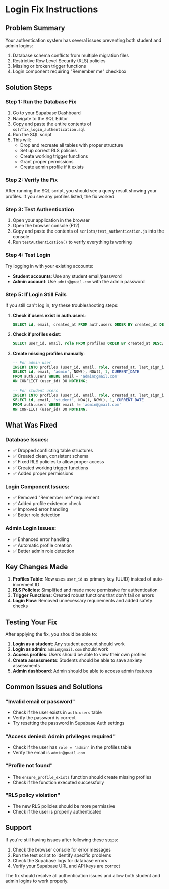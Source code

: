 # Login Fix Instructions

## Problem Summary
Your authentication system has several issues preventing both student and admin logins:
1. Database schema conflicts from multiple migration files
2. Restrictive Row Level Security (RLS) policies
3. Missing or broken trigger functions
4. Login component requiring "Remember me" checkbox

## Solution Steps

### Step 1: Run the Database Fix
1. Go to your Supabase Dashboard
2. Navigate to the SQL Editor
3. Copy and paste the entire contents of `sql/fix_login_authentication.sql`
4. Run the SQL script
5. This will:
   - Drop and recreate all tables with proper structure
   - Set up correct RLS policies
   - Create working trigger functions
   - Grant proper permissions
   - Create admin profile if it exists

### Step 2: Verify the Fix
After running the SQL script, you should see a query result showing your profiles. If you see any profiles listed, the fix worked.

### Step 3: Test Authentication
1. Open your application in the browser
2. Open the browser console (F12)
3. Copy and paste the contents of `scripts/test_authentication.js` into the console
4. Run `testAuthentication()` to verify everything is working

### Step 4: Test Login
Try logging in with your existing accounts:
- **Student accounts**: Use any student email/password
- **Admin account**: Use `admin@gmail.com` with the admin password

### Step 5: If Login Still Fails
If you still can't log in, try these troubleshooting steps:

1. **Check if users exist in auth.users**:
   ```sql
   SELECT id, email, created_at FROM auth.users ORDER BY created_at DESC;
   ```

2. **Check if profiles exist**:
   ```sql
   SELECT user_id, email, role FROM profiles ORDER BY created_at DESC;
   ```

3. **Create missing profiles manually**:
   ```sql
   -- For admin user
   INSERT INTO profiles (user_id, email, role, created_at, last_sign_in, streak, last_activity_date)
   SELECT id, email, 'admin', NOW(), NOW(), 1, CURRENT_DATE
   FROM auth.users WHERE email = 'admin@gmail.com'
   ON CONFLICT (user_id) DO NOTHING;
   
   -- For student users
   INSERT INTO profiles (user_id, email, role, created_at, last_sign_in, streak, last_activity_date)
   SELECT id, email, 'student', NOW(), NOW(), 1, CURRENT_DATE
   FROM auth.users WHERE email != 'admin@gmail.com'
   ON CONFLICT (user_id) DO NOTHING;
   ```

## What Was Fixed

### Database Issues:
- ✅ Dropped conflicting table structures
- ✅ Created clean, consistent schema
- ✅ Fixed RLS policies to allow proper access
- ✅ Created working trigger functions
- ✅ Added proper permissions

### Login Component Issues:
- ✅ Removed "Remember me" requirement
- ✅ Added profile existence check
- ✅ Improved error handling
- ✅ Better role detection

### Admin Login Issues:
- ✅ Enhanced error handling
- ✅ Automatic profile creation
- ✅ Better admin role detection

## Key Changes Made

1. **Profiles Table**: Now uses `user_id` as primary key (UUID) instead of auto-increment ID
2. **RLS Policies**: Simplified and made more permissive for authentication
3. **Trigger Functions**: Created robust functions that don't fail on errors
4. **Login Flow**: Removed unnecessary requirements and added safety checks

## Testing Your Fix

After applying the fix, you should be able to:

1. **Login as a student**: Any student account should work
2. **Login as admin**: `admin@gmail.com` should work
3. **Access profiles**: Users should be able to view their own profiles
4. **Create assessments**: Students should be able to save anxiety assessments
5. **Admin dashboard**: Admin should be able to access admin features

## Common Issues and Solutions

### "Invalid email or password"
- Check if the user exists in `auth.users` table
- Verify the password is correct
- Try resetting the password in Supabase Auth settings

### "Access denied: Admin privileges required"
- Check if the user has `role = 'admin'` in the profiles table
- Verify the email is `admin@gmail.com`

### "Profile not found"
- The `ensure_profile_exists` function should create missing profiles
- Check if the function executed successfully

### "RLS policy violation"
- The new RLS policies should be more permissive
- Check if the user is properly authenticated

## Support

If you're still having issues after following these steps:

1. Check the browser console for error messages
2. Run the test script to identify specific problems
3. Check the Supabase logs for database errors
4. Verify your Supabase URL and API keys are correct

The fix should resolve all authentication issues and allow both student and admin logins to work properly. 